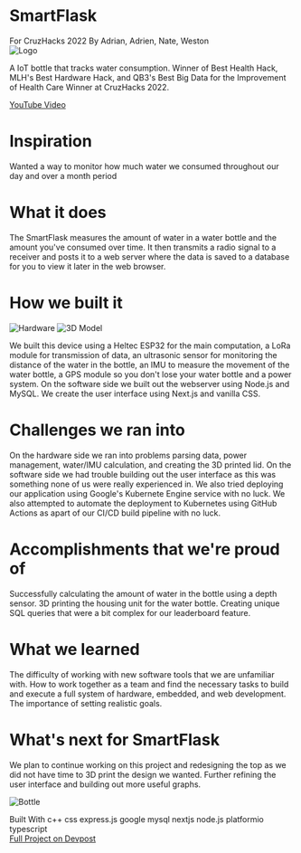 # SmartFlask
For CruzHacks 2022
By Adrian, Adrien, Nate, Weston
<br/>
![Logo](https://challengepost-s3-challengepost.netdna-ssl.com/photos/production/software_photos/001/797/208/datas/original.png)

A IoT bottle that tracks water consumption. Winner of Best Health Hack, MLH's Best Hardware Hack, and QB3's Best Big Data for the Improvement of Health Care Winner at CruzHacks 2022.

[YouTube Video](https://www.youtube.com/watch?v=BKwhg2OnEeA)

# Inspiration
Wanted a way to monitor how much water we consumed throughout our day and over a month period

# What it does
The SmartFlask measures the amount of water in a water bottle and the amount you've consumed over time. It then transmits a radio signal to a receiver and posts it to a web server where the data is saved to a database for you to view it later in the web browser.

# How we built it
![Hardware](https://challengepost-s3-challengepost.netdna-ssl.com/photos/production/software_photos/001/797/212/datas/original.jpg)
![3D Model](https://challengepost-s3-challengepost.netdna-ssl.com/photos/production/software_photos/001/797/255/datas/original.png)

We built this device using a Heltec ESP32 for the main computation, a LoRa module for transmission of data, an ultrasonic sensor for monitoring the distance of the water in the bottle, an IMU to measure the movement of the water bottle, a GPS module so you don't lose your water bottle and a power system. On the software side we built out the webserver using Node.js and MySQL. We create the user interface using Next.js and vanilla CSS.

# Challenges we ran into
On the hardware side we ran into problems parsing data, power management, water/IMU calculation, and creating the 3D printed lid. On the software side we had trouble building out the user interface as this was something none of us were really experienced in. We also tried deploying our application using Google's Kubernete Engine service with no luck. We also attempted to automate the deployment to Kubernetes using GitHub Actions as apart of our CI/CD build pipeline with no luck.

# Accomplishments that we're proud of
Successfully calculating the amount of water in the bottle using a depth sensor. 3D printing the housing unit for the water bottle. Creating unique SQL queries that were a bit complex for our leaderboard feature.

# What we learned
The difficulty of working with new software tools that we are unfamiliar with. How to work together as a team and find the necessary tasks to build and execute a full system of hardware, embedded, and web development. The importance of setting realistic goals.

# What's next for SmartFlask
We plan to continue working on this project and redesigning the top as we did not have time to 3D print the design we wanted. Further refining the user interface and building out more useful graphs.

![Bottle](https://challengepost-s3-challengepost.netdna-ssl.com/photos/production/software_photos/001/797/210/datas/original.jpg)

Built With
c++
css
express.js
google
mysql
nextjs
node.js
platformio
typescript
<br/>
[Full Project on Devpost](https://devpost.com/software/smartflask)

